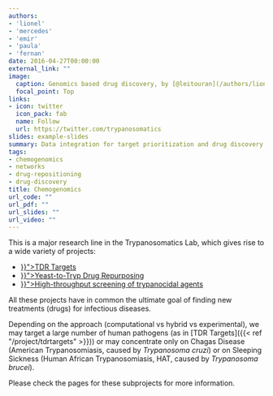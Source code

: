 ```yaml
---
authors:
- 'lionel'
- 'mercedes'
- 'emir'
- 'paula'
- 'fernan'
date: 2016-04-27T00:00:00
external_link: ""
image:
  caption: Genomics based drug discovery, by [@leitouran](/authors/lionel)
  focal_point: Top
links:
- icon: twitter
  icon_pack: fab
  name: Follow
  url: https://twitter.com/trypanosomatics
slides: example-slides
summary: Data integration for target prioritization and drug discovery or repurposing
tags:
- chemogenomics
- networks
- drug-repositioning
- drug-discovery
title: Chemogenomics
url_code: ""
url_pdf: ""
url_slides: ""
url_video: ""
---
```


This is a major research line in the Trypanosomatics Lab, which gives rise to a wide variety of projects: 

<ul>
  <li><a href="{{< ref "/project/tdrtargets" >}}">TDR Targets</a></li>
  <li><a href="{{< ref "/project/Yeast-repo" >}}">Yeast-to-Tryp Drug Repurposing</a></li>
  <li><a href="{{< ref "/project/HTS" >}}">High-throughput screening of trypanocidal agents</a></li>
</ul>

All these projects have in common the ultimate goal of finding new
treatments (drugs) for infectious diseases. 

Depending on the approach (computational vs hybrid vs experimental), we may
target a large number of human pathogens (as in [TDR Targets]({{< ref
"/project/tdrtargets" >}})) or may concentrate only on Chagas Disease
(American Trypanosomiasis, caused by _Trypanosoma cruzi_) or on Sleeping
Sickness (Human African Trypanosomiasis, HAT, caused by _Trypanosoma
brucei_). 

Please check the pages for these subprojects for more information. 
